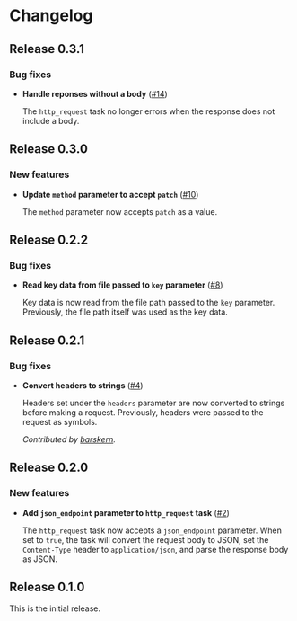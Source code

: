 # Changelog

## Release 0.3.1

### Bug fixes

- **Handle reponses without a body**
  ([#14](https://github.com/puppetlabs/puppetlabs-http_request/pull/14))

  The `http_request` task no longer errors when the response does not
  include a body.

## Release 0.3.0

### New features

- **Update `method` parameter to accept `patch`**
  ([#10](https://github.com/puppetlabs/puppetlabs-http_request/issues/10))

  The `method` parameter now accepts `patch` as a value.

## Release 0.2.2

### Bug fixes

- **Read key data from file passed to `key` parameter**
  ([#8](https://github.com/puppetlabs/puppetlabs-http_request/pull/8))

  Key data is now read from the file path passed to the `key` parameter.
  Previously, the file path itself was used as the key data.

## Release 0.2.1

### Bug fixes

- **Convert headers to strings**
  ([#4](https://github.com/puppetlabs/puppetlabs-http_request/pull/4))

  Headers set under the `headers` parameter are now converted to strings before
  making a request. Previously, headers were passed to the request as symbols.

  _Contributed by [barskern](https://github.com/barskern)._

## Release 0.2.0

### New features

- **Add `json_endpoint` parameter to `http_request` task**
  ([#2](https://github.com/puppetlabs/puppetlabs-http_request/issues/2))

  The `http_request` task now accepts a `json_endpoint` parameter. When set to
  `true`, the task will convert the request body to JSON, set the `Content-Type`
  header to `application/json`, and parse the response body as JSON.

## Release 0.1.0

This is the initial release.
